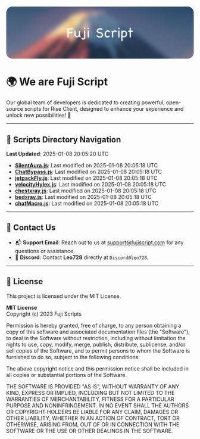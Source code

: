 ![Banner](.github/b.webp)

# 🌍 **We are Fuji Script**

Our global team of developers is dedicated to creating powerful, open-source scripts for Rise Client, designed to enhance your experience and unlock new possibilities! 🌟

---
<!-- SCRIPTS_NAVIGATION_START -->
## 📂 **Scripts Directory Navigation**

**Last Updated**: 2025-01-08 20:05:20 UTC

- **[SilentAura.js](scripts/SilentAura.js)**: Last modified on 2025-01-08 20:05:18 UTC
- **[ChatBypass.js](scripts/ChatBypass.js)**: Last modified on 2025-01-08 20:05:18 UTC
- **[jetpackFly.js](scripts/jetpackFly.js)**: Last modified on 2025-01-08 20:05:18 UTC
- **[velocityHylex.js](scripts/velocityHylex.js)**: Last modified on 2025-01-08 20:05:18 UTC
- **[chestxray.js](scripts/chestxray.js)**: Last modified on 2025-01-08 20:05:18 UTC
- **[bedxray.js](scripts/bedxray.js)**: Last modified on 2025-01-08 20:05:18 UTC
- **[chatMacro.js](scripts/chatMacro.js)**: Last modified on 2025-01-08 20:05:18 UTC

<!-- SCRIPTS_NAVIGATION_END -->

---

## 💬 **Contact Us**  
- 📬 **Support Email**: Reach out to us at [support@fujiscript.com](mailto:support@fujiscript.com) for any questions or assistance.  
- 💬 **Discord**: Contact **Leo728** directly at `Discord@leo728`.

---

## 📜 **License**

This project is licensed under the MIT License.  

**MIT License**  
Copyright (c) 2023 Fuji Scripts  

Permission is hereby granted, free of charge, to any person obtaining a copy of this software and associated documentation files (the "Software"), to deal in the Software without restriction, including without limitation the rights to use, copy, modify, merge, publish, distribute, sublicense, and/or sell copies of the Software, and to permit persons to whom the Software is furnished to do so, subject to the following conditions:  

The above copyright notice and this permission notice shall be included in all copies or substantial portions of the Software.  

THE SOFTWARE IS PROVIDED "AS IS", WITHOUT WARRANTY OF ANY KIND, EXPRESS OR IMPLIED, INCLUDING BUT NOT LIMITED TO THE WARRANTIES OF MERCHANTABILITY, FITNESS FOR A PARTICULAR PURPOSE AND NONINFRINGEMENT. IN NO EVENT SHALL THE AUTHORS OR COPYRIGHT HOLDERS BE LIABLE FOR ANY CLAIM, DAMAGES OR OTHER LIABILITY, WHETHER IN AN ACTION OF CONTRACT, TORT OR OTHERWISE, ARISING FROM, OUT OF OR IN CONNECTION WITH THE SOFTWARE OR THE USE OR OTHER DEALINGS IN THE SOFTWARE.  
